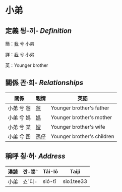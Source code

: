 # 小弟
## 定義 딍-끼- _Definition_
簡：[我](member1.md) 兮 小弟

詳：[我](member1.md) 兮 小弟

英：Younger brother

## 關係 관·희- _Relationships_

關係 | 親情 | 英語
--- | --- | --- 
小弟 兮 爸 | [爸](member2.md) | Younger brother's father
小弟 兮 媽 | [媽](member3.md) | Younger brother's mother
小弟 兮 某 | [嫂](member21.md) | Younger brother's wife
小弟 兮 囝 | [孫仔](member70.md) | Younger brother's children


## 稱呼 칑·허· _Address_

漢諺 | 깐-뿐ˆ | Tâi-lô | Taiji
--- | --- | --- | --- 
小弟 | 쇼ˊ디- | sió-tī | sio1tee33 
